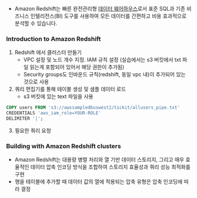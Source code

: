 - Amazon Redshift는 빠른 완전관리형 [데이터 웨어하우스](https://aws.amazon.com/data-warehouse/)로서 표준 SQL과 기존 비즈니스 인텔리전스(BI) 도구를 사용하여 모든 데이터를 간편하고 비용 효과적으로 분석할 수 있습니다.

### Introduction to Amazon Redshift
1. Redshift 에서 클러스터 만들기
	- VPC 설정 및 노드 개수 지정. IAM 규칙 설정 (실습에서는 s3 버킷에서 txt 파일 읽는게 포함되어 있어서 해당 권한이 추가됨)
	- Security groups도 인바운드 규칙(redshift, 동일 vpc 내)이 추가되어 있는 것으로 사용
2. 쿼리 편집기를 통해 테이블 생성 및 샘플 데이터 로드
	- s3 버킷에 있는 text 파일을 사용
```SQL
COPY users FROM 's3://awssampledbuswest2/tickit/allusers_pipe.txt'
CREDENTIALS 'aws_iam_role=YOUR-ROLE'
DELIMITER '|';
```
3. 필요한 쿼리 요청

### Building with Amazon Redshift clusters
- Amazon Redshift는 대용량 병렬 처리와 열 기반 데이터 스토리지, 그리고 매우 효율적인 데이터 압축 인코딩 방식을 조합하여 스토리지 효율성과 쿼리 성능 최적화를 구현
- 행을 테이블에 추가할 때 데이터 값의 열에 적용되는 압축 유형은 압축 인코딩에 따라 결정
